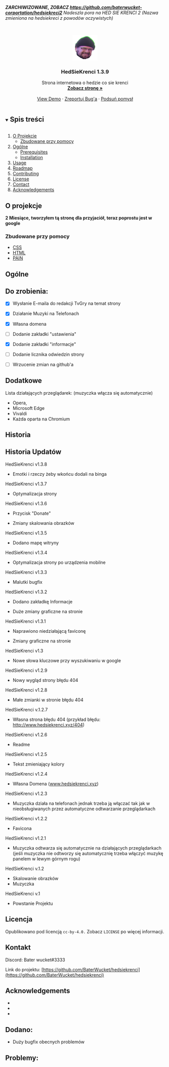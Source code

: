 ***ZARCHIWIZOWANE, ZOBACZ https://github.com/baterwucket-corportation/hedsiekreci2***
*Nadeszla pora na HED SIE KRENCI 2 (Nazwa zmieniona na hedsiekreci z powodów oczywistych)*



<!-- PROJECT LOGO -->
<br />
<p align="center">
  <a href="https://github.com/BaterWucket/hedsiekrenci">
    <img src="Hed.png" alt="Logo" width="80" height="80">
  </a>

  <h3 align="center">HedSieKrenci 1.3.9</h3>

  <p align="center">
    Strona internetowa o hedzie co sie krenci
    <br />
    <a href="https://hedsiekrenci.xyz"><strong>Zobacz stronę »</strong></a>
    <br />
    <br />
    <a href="https://github.com/github_username/repo_name">View Demo</a>
    ·
    <a href="https://github.com/github_username/repo_name/issues">Zreportuj Bug'a</a>
    ·
    <a href="https://github.com/github_username/repo_name/issues">Podsuń pomysł</a>
  </p>
</p>



<!-- TABLE OF CONTENTS -->
<details open="open">
  <summary><h2 style="display: inline-block">Spis treści</h2></summary>
  <ol>
    <li>
      <a href="#O-projekcie">O Projekcie</a>
      <ul>
        <li><a href="#Zbudowane-przy-pomocy">Zbudowane przy pomocy</a></li>
      </ul>
    </li>
    <li>
      <a href="#Ogólne">Ogólne</a>
      <ul>
        <li><a href="#prerequisites">Prerequisites</a></li>
        <li><a href="#installation">Installation</a></li>
      </ul>
    </li>
    <li><a href="#usage">Usage</a></li>
    <li><a href="#roadmap">Roadmap</a></li>
    <li><a href="#contributing">Contributing</a></li>
    <li><a href="#license">License</a></li>
    <li><a href="#contact">Contact</a></li>
    <li><a href="#acknowledgements">Acknowledgements</a></li>
  </ol>
</details>



<!-- ABOUT THE PROJECT -->
## O projekcje

**2 Miesiące, tworzyłem tą stronę dla przyjaciół, teraz poprostu jest w google**



### Zbudowane przy pomocy

* [CSS]()
* [HTML]()
* [PAIN]()



<!-- GETTING STARTED -->
## Ogólne




<!-- USAGE EXAMPLES -->

## Do zrobienia:
- [x] Wysłanie E-maila do redakcji TvGry na temat strony
- [x] Działanie Muzyki na Telefonach
- [x] Własna domena
- [ ] Dodanie zakładki "ustawienia"
- [x] Dodanie zakładki "informacje"
- [ ] Dodanie licznika odwiedzin strony
- [ ] Wrzucenie zmian na github'a



<!-- ROADMAP -->
## Dodatkowe

Lista działających przeglądarek: (muzyczka włącza się automatycznie)
 - Opera,
 - Microsoft Edge
 - Vivaldi
 - Każda oparta na Chromium


<!-- CONTRIBUTING -->
## Historia

## Historia Updatów
HedSieKrenci v1.3.8
- Emotki  i rzeczy żeby wkońcu dodali na binga

HedSieKrenci v1.3.7
- Optymalizacja strony

HedSieKrenci v1.3.6
- Przycisk "Donate"

- Zmiany skalowania obrazków

HedSieKrenci v1.3.5
- Dodano mapę witryny

HedSieKrenci v1.3.4
- Optymalizacja strony po urządzenia mobilne

HedSieKrenci v1.3.3
- Malutki bugfix
 
HedSieKrenci v1.3.2
- Dodano zakładkę Informacje

- Duże zmiany graficzne na stronie


HedSieKrenci v1.3.1
- Naprawiono niedziałającą faviconę

- Zmiany graficzne na stronie

HedSieKrenci v1.3
- Nowe słowa kluczowe przy wyszukiwaniu w google

HedSieKrenci v1.2.9
- Nowy wygląd strony błędu 404

HedSieKrenci v1.2.8
- Małe zmianki w stronie błędu 404

HedSieKrenci v.1.2.7
- Własna strona błędu 404 (przykład błędu: http://www.hedsiekrenci.xyz/404)

HedSieKrenci v1.2.6
- Readme

HedSieKrenci v1.2.5
- Tekst zmieniający kolory

HedSieKrenci v1.2.4
- Własna Domena (www.hedsiekrenci.xyz)

HedSieKrenci v1.2.3
- Muzyczka działa na telefonach jednak trzeba ją włączać tak jak w nieobsługiwanych przez automatyczne odtwarzanie przeglądarkach

HedSieKrenci v1.2.2
- Favicona

HedSieKrenci v1.2.1
-  Muzyczka odtwarza się automatycznie na działających przeglądarkach (jeśli muzyczka nie odtworzy się automatycznię trzeba włączyć muzykę panelem w lewym górnym rogu)

HedSieKrenci v.1.2
- Skalowanie obrazków
- Muzyczka

HedSieKrenci v.1
- Powstanie Projektu



<!-- LICENSE -->
## Licencja

Opublikowano pod licencją `cc-by-4.0.` Zobacz `LICENSE` po więcej informacji.



<!-- CONTACT -->
## Kontakt

Discord: Bater wucket#3333

Link do projektu: [https://github.com/BaterWucket/hedsiekrenci](https://github.com/BaterWucket/hedsiekrenci)



<!-- ACKNOWLEDGEMENTS -->
## Acknowledgements

* []()
* []()
* []()





<!-- MARKDOWN LINKS & IMAGES -->
<!-- https://www.markdownguide.org/basic-syntax/#reference-style-links -->
[contributors-shield]: https://img.shields.io/github/contributors/BaterWucket/repo.svg?style=for-the-badge
[contributors-url]: https://github.com/BaterWucket/hedsiekrenci/graphs/contributors
[forks-shield]: https://img.shields.io/github/forks/github_username/repo.svg?style=for-the-badge
[forks-url]: https://github.com/github_username/repo_name/network/members
[stars-shield]: https://img.shields.io/github/stars/github_username/repo.svg?style=for-the-badge
[stars-url]: https://github.com/github_username/repo_name/stargazers
[issues-shield]: https://img.shields.io/github/issues/github_username/repo.svg?style=for-the-badge
[issues-url]: https://github.com/github_username/repo_name/issues
[license-shield]: https://img.shields.io/github/license/github_username/repo.svg?style=for-the-badge
[license-url]: https://github.com/github_username/repo_name/blob/master/LICENSE.txt
[linkedin-shield]: https://img.shields.io/badge/-LinkedIn-black.svg?style=for-the-badge&logo=linkedin&colorB=555
[linkedin-url]: https://linkedin.com/in/github_username


## Dodano:

- Duży bugfix obecnych problemów

## Problemy:
